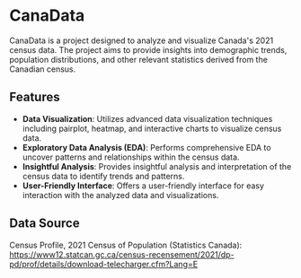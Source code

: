 # CanaData
CanaData is a project designed to analyze and visualize Canada's 2021 census data. The project aims to provide insights into demographic trends, population distributions, and other relevant statistics derived from the Canadian census.

## Features
- **Data Visualization**: Utilizes advanced data visualization techniques including pairplot, heatmap, and interactive charts to visualize census data.
- **Exploratory Data Analysis (EDA)**: Performs comprehensive EDA to uncover patterns and relationships within the census data.
- **Insightful Analysis**: Provides insightful analysis and interpretation of the census data to identify trends and patterns.
- **User-Friendly Interface**: Offers a user-friendly interface for easy interaction with the analyzed data and visualizations.

## Data Source
Census Profile, 2021 Census of Population (Statistics Canada): https://www12.statcan.gc.ca/census-recensement/2021/dp-pd/prof/details/download-telecharger.cfm?Lang=E
